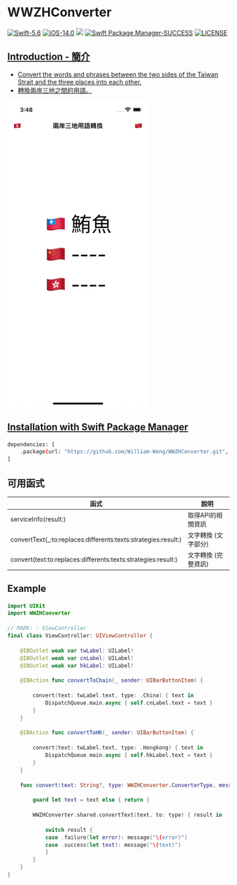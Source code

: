 # WWZHConverter

[![Swift-5.6](https://img.shields.io/badge/Swift-5.6-orange.svg?style=flat)](https://developer.apple.com/swift/) [![iOS-14.0](https://img.shields.io/badge/iOS-14.0-pink.svg?style=flat)](https://developer.apple.com/swift/) ![](https://img.shields.io/github/v/tag/William-Weng/WWZHConverter) [![Swift Package Manager-SUCCESS](https://img.shields.io/badge/Swift_Package_Manager-SUCCESS-blue.svg?style=flat)](https://developer.apple.com/swift/) [![LICENSE](https://img.shields.io/badge/LICENSE-MIT-yellow.svg?style=flat)](https://developer.apple.com/swift/)

## [Introduction - 簡介](https://swiftpackageindex.com/William-Weng)
- [Convert the words and phrases between the two sides of the Taiwan Strait and the three places into each other.](https://zhconvert.org/)
- [轉換兩岸三地之間的用語。](https://docs.zhconvert.org/)

![WWZHConverter](./Example.gif)

## [Installation with Swift Package Manager](https://medium.com/彼得潘的-swift-ios-app-開發問題解答集/使用-spm-安裝第三方套件-xcode-11-新功能-2c4ffcf85b4b)
```bash
dependencies: [
    .package(url: "https://github.com/William-Weng/WWZHConverter.git", .upToNextMajor(from: "1.1.3"))
]
```

## 可用函式
|函式|說明|
|-|-|
|serviceInfo(result:)|取得API的相關資訊|
|convertText(_:to:replaces:differents:texts:strategies:result:)|文字轉換 (文字部分)|
|convert(text:to:replaces:differents:texts:strategies:result:)|文字轉換 (完整資訊)|

## Example
```swift
import UIKit
import WWZHConverter

// MARK: - ViewController
final class ViewController: UIViewController {

    @IBOutlet weak var twLabel: UILabel!
    @IBOutlet weak var cnLabel: UILabel!
    @IBOutlet weak var hkLabel: UILabel!
    
    @IBAction func convertToChain(_ sender: UIBarButtonItem) {
        
        convert(text: twLabel.text, type: .China) { text in
            DispatchQueue.main.async { self.cnLabel.text = text }
        }
    }
    
    @IBAction func convertToHK(_ sender: UIBarButtonItem) {
        
        convert(text: twLabel.text, type: .Hongkong) { text in
            DispatchQueue.main.async { self.hkLabel.text = text }
        }
    }
    
    func convert(text: String?, type: WWZHConverter.ConverterType, message: @escaping (String) -> Void) {
        
        guard let text = text else { return }
        
        WWZHConverter.shared.convertText(text, to: type) { result in
            
            switch result {
            case .failure(let error): message("\(error)")
            case .success(let text): message("\(text)")
            }
        }
    }
}
```


